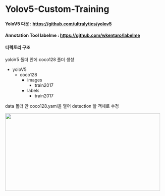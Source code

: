 # Yolov5-Custom-Training

#### YoloV5 다운 : <https://github.com/ultralytics/yolov5>
#### Annotation Tool labelme : <https://github.com/wkentaro/labelme>

#### 디렉토리 구조
yoloV5 폴더 안에 coco128 폴더 생성

* yoloV5
  - coco128
    + images
      + train2017
    + labels
      + train2017    
      
      
data 폴더 안 coco128.yaml을 열어 detection 할 객체로 수정

<img src="https://user-images.githubusercontent.com/49273782/167886115-5f422531-6ecd-4f1b-bc42-0097096f0dd7.png" width="500" height="250">




